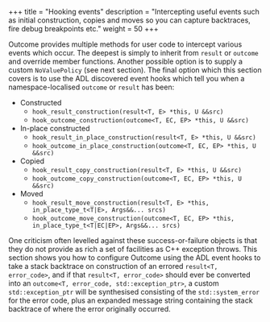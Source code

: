 +++
title = "Hooking events"
description = "Intercepting useful events such as initial construction, copies and moves so you can capture backtraces, fire debug breakpoints etc."
weight = 50
+++

Outcome provides multiple methods for user code to intercept various events which occur.
The deepest is simply to inherit from `result` or `outcome` and override member functions.
Another possible option is to supply a custom `NoValuePolicy` (see next section).
The final option which this section covers is to use the ADL discovered event hooks
which tell you when a namespace-localised `outcome` or `result` has been:

- Constructed
  - `hook_result_construction(result<T, E> *this, U &&src)`
  - `hook_outcome_construction(outcome<T, EC, EP> *this, U &&src)`
- In-place constructed
  - `hook_result_in_place_construction(result<T, E> *this, U &&src)`
  - `hook_outcome_in_place_construction(outcome<T, EC, EP> *this, U &&src)`
- Copied
  - `hook_result_copy_construction(result<T, E> *this, U &&src)`
  - `hook_outcome_copy_construction(outcome<T, EC, EP> *this, U &&src)`
- Moved
  - `hook_result_move_construction(result<T, E> *this, in_place_type_t<T|E>, Args&&... srcs)`
  - `hook_outcome_move_construction(outcome<T, EC, EP> *this, in_place_type_t<T|EC|EP>, Args&&... srcs)`

One criticism often levelled against these success-or-failure objects is that they do
not provide as rich a set of facilities as C++ exception throws. This section shows
you how to configure Outcome using the ADL event hooks to take a stack backtrace on
construction of an errored `result<T, error_code>`,
and if that `result<T, error_code>` should ever be converted into an `outcome<T, error_code, std::exception_ptr>`,
a custom `std::exception_ptr` will be synthesised consisting of the `std::system_error`
for the error code, plus an expanded message string containing the stack backtrace of where
the error originally occurred.

